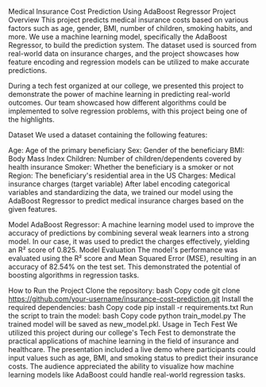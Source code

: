 Medical Insurance Cost Prediction Using AdaBoost Regressor
Project Overview
This project predicts medical insurance costs based on various factors such as age, gender, BMI, number of children, smoking habits, and more. We use a machine learning model, specifically the AdaBoost Regressor, to build the prediction system. The dataset used is sourced from real-world data on insurance charges, and the project showcases how feature encoding and regression models can be utilized to make accurate predictions.

During a tech fest organized at our college, we presented this project to demonstrate the power of machine learning in predicting real-world outcomes. Our team showcased how different algorithms could be implemented to solve regression problems, with this project being one of the highlights.

Dataset
We used a dataset containing the following features:

Age: Age of the primary beneficiary
Sex: Gender of the beneficiary
BMI: Body Mass Index
Children: Number of children/dependents covered by health insurance
Smoker: Whether the beneficiary is a smoker or not
Region: The beneficiary's residential area in the US
Charges: Medical insurance charges (target variable)
After label encoding categorical variables and standardizing the data, we trained our model using the AdaBoost Regressor to predict medical insurance charges based on the given features.

Model
AdaBoost Regressor: A machine learning model used to improve the accuracy of predictions by combining several weak learners into a strong model. In our case, it was used to predict the charges effectively, yielding an R² score of 0.825.
Model Evaluation
The model's performance was evaluated using the R² score and Mean Squared Error (MSE), resulting in an accuracy of 82.54% on the test set. This demonstrated the potential of boosting algorithms in regression tasks.

How to Run the Project
Clone the repository:
bash
Copy code
git clone https://github.com/your-username/insurance-cost-prediction.git
Install the required dependencies:
bash
Copy code
pip install -r requirements.txt
Run the script to train the model:
bash
Copy code
python train_model.py
The trained model will be saved as new_model.pkl.
Usage in Tech Fest
We utilized this project during our college's Tech Fest to demonstrate the practical applications of machine learning in the field of insurance and healthcare. The presentation included a live demo where participants could input values such as age, BMI, and smoking status to predict their insurance costs. The audience appreciated the ability to visualize how machine learning models like AdaBoost could handle real-world regression tasks.
